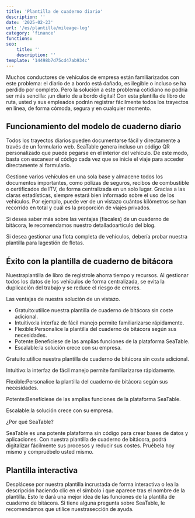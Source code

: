 ```yaml
---
title: 'Plantilla de cuaderno diario'
description: ''
date: '2025-02-23'
url: '/es/plantilla/mileage-log'
category: 'finance'
functions:
seo:
    title: ''
    description: ''
template: '14498b7d75cd47ab934c'
---
```


Muchos conductores de vehículos de empresa están familiarizados con este problema: el diario de a bordo está dañado, es ilegible o incluso se ha perdido por completo. Pero la solución a este problema cotidiano no podría ser más sencilla: ¡un diario de a bordo digital! Con esta plantilla de libro de ruta, usted y sus empleados podrán registrar fácilmente todos los trayectos en línea, de forma cómoda, segura y en cualquier momento.

## Funcionamiento del modelo de cuaderno diario

Todos los trayectos diarios pueden documentarse fácil y directamente a través de un formulario web. SeaTable genera incluso un código QR personalizado que puede pegarse en el interior del vehículo. De este modo, basta con escanear el código cada vez que se inicie el viaje para acceder directamente al formulario.

Gestione varios vehículos en una sola base y almacene todos los documentos importantes, como pólizas de seguros, recibos de combustible o certificados de ITV, de forma centralizada en un solo lugar. Gracias a las claras estadísticas, siempre estará bien informado sobre el uso de los vehículos. Por ejemplo, puede ver de un vistazo cuántos kilómetros se han recorrido en total y cuál es la proporción de viajes privados.

Si desea saber más sobre las ventajas (fiscales) de un cuaderno de bitácora, le recomendamos nuestro detalladoartículo del blog.

Si desea gestionar una flota completa de vehículos, debería probar nuestra plantilla para lagestión de flotas.

## Éxito con la plantilla de cuaderno de bitácora

Nuestraplantilla de libro de registrole ahorra tiempo y recursos. Al gestionar todos los datos de los vehículos de forma centralizada, se evita la duplicación del trabajo y se reduce el riesgo de errores.

Las ventajas de nuestra solución de un vistazo.

- Gratuito:utilice nuestra plantilla de cuaderno de bitácora sin coste adicional.
- Intuitivo:la interfaz de fácil manejo permite familiarizarse rápidamente.
- Flexible:Personalice la plantilla del cuaderno de bitácora según sus necesidades.
- Potente:Benefíciese de las amplias funciones de la plataforma SeaTable.
- Escalable:la solución crece con su empresa.

Gratuito:utilice nuestra plantilla de cuaderno de bitácora sin coste adicional.

Intuitivo:la interfaz de fácil manejo permite familiarizarse rápidamente.

Flexible:Personalice la plantilla del cuaderno de bitácora según sus necesidades.

Potente:Benefíciese de las amplias funciones de la plataforma SeaTable.

Escalable:la solución crece con su empresa.

¿Por qué SeaTable?

SeaTable es una potente plataforma sin código para crear bases de datos y aplicaciones. Con nuestra plantilla de cuaderno de bitácora, podrá digitalizar fácilmente sus procesos y reducir sus costes. Pruébela hoy mismo y compruébelo usted mismo.

## Plantilla interactiva

Desplácese por nuestra plantilla incrustada de forma interactiva o lea la descripción haciendo clic en el símbolo i que aparece tras el nombre de la plantilla. Esto le dará una mejor idea de las funciones de la plantilla de cuaderno de bitácora. Si tiene alguna pregunta sobre SeaTable, le recomendamos que utilice nuestrasección de ayuda.
